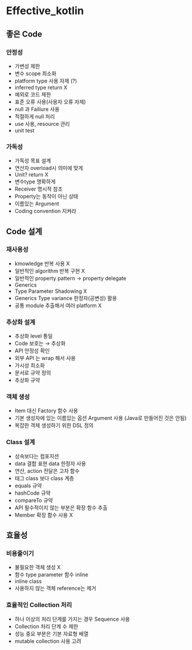 # Effective_kotlin

## 좋은 Code

### 안정성

- 가변성 제한
- 변수 scope 최소화
- platform type 사용 자제 (?)
- inferred type return X
- 예외로 코드 제한
- 표준 오류 사용(사용자 오류 자제)
- null 과 Failiure 사용
- 적절하게 null 처리
- use 사용, resource 관리
- unit test

### 가독성

- 가독성 목표 설계
- 연산자 overload시 의미에 맞게
- Unit? return  X
- 변수type 명확하게
- Receiver 명시적 참조
- Property는 동작이 아닌 상태
- 이름있는 Argument
- Coding convention 지켜라

## Code 설계

### 재사용성

- kmowledge 반복 사용 X
- 일반적인 algorithm 반복 구현 X
- 일반적인 property pattern → property delegate
- Generics
- Type Parameter Shadowing X
- Generics Type variance 한정자(공변성) 활용
- 공통 module 추출해서 여러 platform X

### 추상화 설계

- 추상화 level 통일
- Code 보호는 → 추상화
- API 안정성 확인
- 외부 API 는 wrap 해서 사용
- 가시성 최소화
- 문서로 규약 정의
- 추상화 규약

### 객체 생성

- Item 대신 Factory 함수 사용
- 기본 생성자에 있는 이름있는 옵션 Argument 사용 (Java로 만들어진 것은 안됨)
- 복잡한 객체 생성하기 위한 DSL 정의

### Class 설계

- 상속보다는 컴포지션
- data 결합 표현 data 한정자 사용
- 연산, action 전달은 고차 함수
- 태그 class 보다 class 계층
- equals 규약
- hashCode 규약
- compareTo 규약
- API 필수적이지 않는 부분은 확장 함수 추출
- Member 확장 함수 사용 X

## 효율성

### 비용줄이기

- 불필요한 객체 생성 X
- 함수 type parameter 함수 inline
- inline class
- 사용하지 않는 객체 reference는 제거

### 효율적인 Collection 처리

- 하나 이상의 처리 단계를 가지는 경우 Sequence 사용
- Collection 처리 단계 수 제한
- 성능 중요 부분은 기본 자료형 배열
- mutable collection 사용 고려
